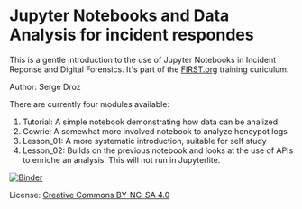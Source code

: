 # Jupyter Notebooks and Data Analysis for incident respondes

This is a gentle introduction to the use of Jupyter Notebooks in Incident Reponse and Digital Forensics. It's part of the [FIRST.org](https://www.first.org) training curiculum.

Author: Serge Droz

There are currently four modules available:

 1. Tutorial: A simple notebook demonstrating how data can be analized
 2. Cowrie: A somewhat more involved notebook to analyze honeypot logs
 3. Lesson_01: A more systematic introduction, suitable for self study
 4. Lesson_02: Builds on the previous notebook and looks at the use of APIs to enriche an analysis. This will not run in Jupyterlite.

[![Binder](https://mybinder.org/badge_logo.svg)](https://mybinder.org/v2/gh/sergedroz/first-tutorial/HEAD)

 License: [Creative Commons BY-NC-SA 4.0](https://creativecommons.org/licenses/by-nc-sa/4.0/)
